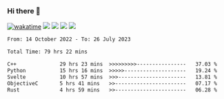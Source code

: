 ### Hi there 👋
[![wakatime](https://wakatime.com/badge/user/368879df-dc38-4b1a-86c4-8a2054a0e074.svg)](https://wakatime.com/@368879df-dc38-4b1a-86c4-8a2054a0e074)
<img src="https://img.shields.io/badge/Windows-0078D6?style=flat&logo=Windows&logoColor=white">
<img src="https://img.shields.io/badge/IntelliJ_IDEA-000000.svg?style=flat&logo=IntelliJ-IDEA&logoColor=white">
<img src="https://img.shields.io/badge/Visual_Studio_Code-007ACC?style=flat&logo=Visual-Studio-Code&logoColor=white">
<img src="https://img.shields.io/badge/Discord-5865F2?label=kano%233578&style=flat&logo=discord&logoColor=white">
<br>


<!--START_SECTION:waka-->

```txt
From: 14 October 2022 - To: 26 July 2023

Total Time: 79 hrs 22 mins

C++              29 hrs 23 mins  >>>>>>>>>----------------   37.03 %
Python           15 hrs 16 mins  >>>>>--------------------   19.24 %
Svelte           10 hrs 57 mins  >>>----------------------   13.81 %
ObjectiveC       5 hrs 41 mins   >>-----------------------   07.17 %
Rust             4 hrs 59 mins   >>-----------------------   06.28 %
```

<!--END_SECTION:waka-->
